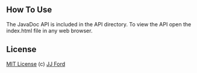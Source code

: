 How To Use
----------
The JavaDoc API is included in the API directory.  To view the API open the index.html file in any web browser.


License
-------
[MIT License](http://en.wikipedia.org/wiki/MIT_License) (c) [JJ Ford](http://jjnford.com)